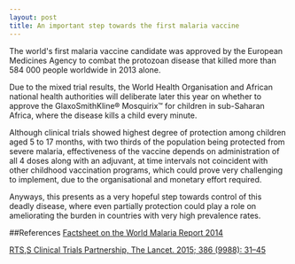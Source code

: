 ```yaml
---
layout: post
title: An important step towards the first malaria vaccine
---
```


The world's first malaria vaccine candidate was approved by the European Medicines Agency to combat the protozoan disease that killed more than 584 000 people worldwide in 2013 alone.

Due to the mixed trial results, the World Health Organisation and African national health authorities will deliberate later this year on whether to approve the GlaxoSmithKline&reg; Mosquirix&trade; for children in sub-Saharan Africa, where the disease kills a child every minute.

Although clinical trials showed highest degree of protection among children aged 5 to 17 months, with two thirds of the population being protected from severe malaria, effectiveness of the vaccine depends on administration of all 4 doses along with an adjuvant, at time intervals not coincident with other childhood vaccination programs, which could prove very challenging to implement, due to the organisational and monetary effort required.

Anyways, this presents as a very hopeful step towards control of this deadly disease, where even partially protection could play a role on ameliorating the burden in countries with very high prevalence rates. 



##References
[Factsheet on the World Malaria Report 2014](http://www.who.int/malaria/media/world_malaria_report_2014/en/)

[RTS&#44;S Clinical Trials Partnership, The Lancet. 2015; 386 (9988): 31–45](http://dx.doi.org/10.1016/S0140-6736(15)60721-8)